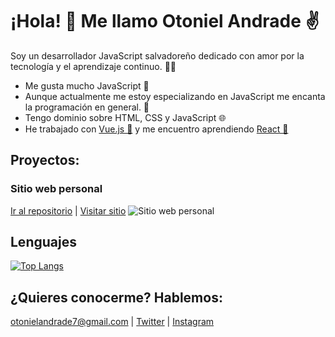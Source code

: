 # ¡Hola! 👋 Me llamo Otoniel Andrade ✌

Soy un desarrollador JavaScript salvadoreño dedicado con amor por la tecnología y el aprendizaje continuo. 👨‍💻
 - Me gusta mucho JavaScript 💛
 - Aunque actualmente me estoy especializando en JavaScript me encanta la programación en general. 🚀
 - Tengo dominio sobre HTML, CSS y JavaScript 🌐
 - He trabajado con [Vue.js 💚](https://vuejs.org/) y me encuentro aprendiendo [React 💙](https://es.reactjs.org/)

## Proyectos:
### Sitio web personal
[Ir al repositorio](https://github.com/otonielandrade7/personal-website) | [Visitar sitio](https://otonielandrade.com)
![Sitio web personal](https://i.ibb.co/3TDBj0N/chrome-AQLmenm-Wxl.png)
## Lenguajes
[![Top Langs](https://github-readme-stats.vercel.app/api/top-langs/?username=otonielandrade7&layout=compact&theme=dracula)](https://github.com/otonielandrade7)
## ¿Quieres conocerme? Hablemos:
[otonielandrade7@gmail.com](mailto:otonielandrade7@gmail.com) | [Twitter](https://twitter.com/otonielandrade7) | [Instagram](https://www.instagram.com/otonielandrade7/)

